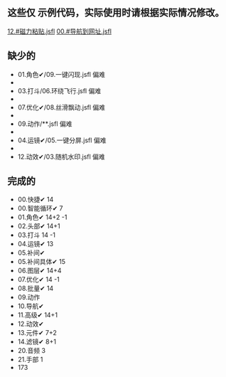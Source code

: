 ## 这些仅 示例代码，实际使用时请根据实际情况修改。

[12.#磁力粘贴.jsfl](lib/00.%E5%BF%AB%E6%8D%B7%E2%9C%94/12.%23%E7%A3%81%E5%8A%9B%E7%B2%98%E8%B4%B4.jsfl)
[00.#导航到网址.jsfl](lib/10.%E5%AF%BC%E8%88%AA%E2%9C%94/00.%23%E5%AF%BC%E8%88%AA%E5%88%B0%E7%BD%91%E5%9D%80.jsfl)

## 缺少的

* 01.角色✔/09.一键闪现.jsfl 偏难
*
* 03.打斗/06.环绕飞行.jsfl 偏难
*
* 07.优化✔/08.丝滑飘动.jsfl 偏难
*
* 09.动作/**.jsfl 偏难
*
* 04.运镜✔/05.一键分屏.jsfl 偏难
*
* 12.动效✔/03.随机水印.jsfl 偏难

[//]: # (* 03.打斗/02.排兵布阵.T.jsfl 中等    0722)


[//]: # (* 03.打斗/10.扩散虚影.jsfl 中等  0720)

[//]: # (* 03.打斗/13.一键翻滚.jsfl 中等  0720)

[//]: # (* 03.打斗/07.万剑归宗.jsfl 中等 0720)

[//]: # (* 01.角色✔/13.一键打光/13.一键打光_old.jsfl 中等    没有必要)

[//]: # (* 11.高级✔/12.批量预览图.jsfl 中等    0718 )

[//]: # (* 06.图层✔/10.一键羽化.jsfl    中等   0717)

[//]: # (* 12.动效✔/**.jsfl   下载素材网的动效素材,不再实现.)

[//]: # (* 13.元件/**.jsfl    4)

[//]: # (* 02.头部/12.分离万能头.jsfl    中等)

[//]: # (* 02.头部/13.后发跟随.jsfl    中等)

## 完成的

* 00.快捷✔ 14
* 00.智能循环✔ 7
* 01.角色✔ 14+2 -1
* 02.头部✔ 14+1
* 03.打斗 14 -1
* 04.运镜✔ 13
* 05.补间✔
* 05.补间具体✔ 15
* 06.图层✔ 14+4
* 07.优化✔ 14 -1
* 08.批量✔ 14
* 09.动作
* 10.导航✔
* 11.高级✔ 14+1
* 12.动效✔
* 13.元件✔ 7+2
* 14.滤镜✔ 8+1
* 20.音频 3
* 21.手部 1
* 173